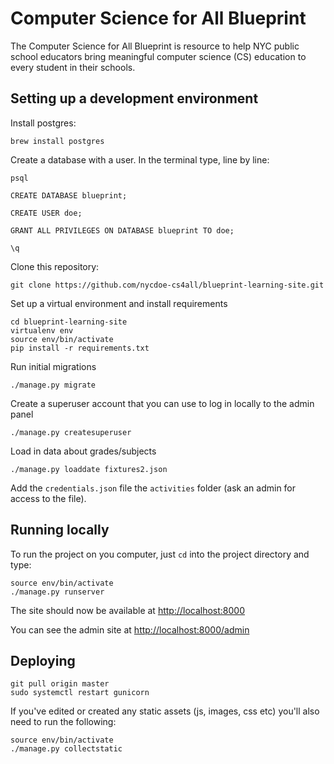 # Computer Science for All Blueprint

The Computer Science for All Blueprint is resource to help NYC public school educators bring meaningful computer science (CS) education to every student in their schools.

## Setting up a development environment

Install postgres:

```
brew install postgres
```

Create a database with a user. In the terminal type, line by line:
```
psql

CREATE DATABASE blueprint;

CREATE USER doe;

GRANT ALL PRIVILEGES ON DATABASE blueprint TO doe;

\q
```

Clone this repository:

```
git clone https://github.com/nycdoe-cs4all/blueprint-learning-site.git
```

Set up a virtual environment and install requirements

```
cd blueprint-learning-site
virtualenv env
source env/bin/activate
pip install -r requirements.txt
```

Run initial migrations

```
./manage.py migrate
```

Create a superuser account that you can use to log in locally to the admin panel

```
./manage.py createsuperuser
```


Load in data about grades/subjects
```
./manage.py loaddate fixtures2.json
```

Add the `credentials.json` file the `activities` folder (ask an admin for access to the file).

## Running locally

To run the project on you computer, just `cd` into the project directory and type:

```
source env/bin/activate
./manage.py runserver
```

The site should now be available at [http://localhost:8000](http://localhost:8000)

You can see the admin site at [http://localhost:8000/admin](http://localhost:8000/admin)


## Deploying

```
git pull origin master
sudo systemctl restart gunicorn
```

If you've edited or created any static assets (js, images, css etc) you'll also need to run the following:

```
source env/bin/activate
./manage.py collectstatic
```

